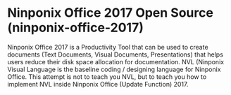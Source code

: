 # Ninponix Office 2017 Open Source (ninponix-office-2017)

Ninponix Office 2017 is a Productivity Tool that can be used to create documents (Text Documents, Visual Documents, Presentations) that helps users reduce their disk space allocation for documentation. NVL (Ninponix Visual Language is the baseline coding / designing language for Ninponix Office. This attempt is not to teach you NVL, but to teach you how to implement NVL inside Ninponix Office (Update Function) 2017. 
